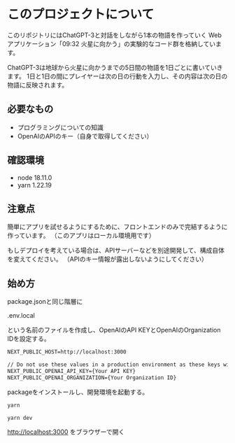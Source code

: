 # このプロジェクトについて

このリポジトリにはChatGPT-3と対話をしながら1本の物語を作っていく
Webアプリケーション「09:32 火星に向かう」の実験的なコード群を格納しています。

ChatGPT-3は地球から火星に向かうまでの5日間の物語を1日ごとに書いていきます。
1日と1日の間にプレイヤーは次の日の行動を入力し、その内容は次の日の物語に反映されます。

## 必要なもの

+ プログラミングについての知識
+ OpenAIのAPIのキー（自身で取得してください）

## 確認環境

- node 18.11.0
- yarn 1.22.19

## 注意点

簡単にアプリを試せるようにするために、フロントエンドのみで完結するように作っています。
（このアプリはローカル環境用です）

もしデプロイを考えている場合は、APIサーバーなどを別途開発して、構成自体を変えてください。
（APIのキー情報が露出しないようにしてください）



## 始め方

package.jsonと同じ階層に

.env.local

という名前のファイルを作成し、OpenAIのAPI KEYとOpenAIのOrganization IDを設定する。

```txt
NEXT_PUBLIC_HOST=http://localhost:3000

// Do not use these values in a production environment as these keys will be exposed on the front-end.
NEXT_PUBLIC_OPENAI_API_KEY={Your API KEY}
NEXT_PUBLIC_OPENAI_ORGANIZATION={Your Organization ID}
```

packageをインストールし、開発環境を起動する。

```bash
yarn

yarn dev
```

[http://localhost:3000](http://localhost:3000) をブラウザーで開く

